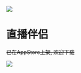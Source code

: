 
![](http://osnabh9h1.bkt.clouddn.com/17-8-12/21677038.jpg)
# 直播伴侣
~~已在AppStore上架, 欢迎下载~~

![](http://osnabh9h1.bkt.clouddn.com/17-8-12/96533874.jpg)

